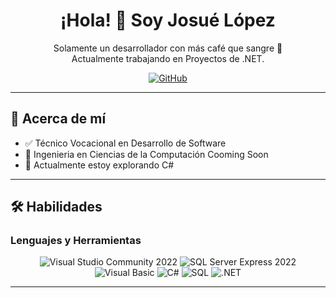 <!-- Encabezado principal -->
<h1 align="center">¡Hola! 👋 Soy Josué López</h1>

<!-- Imagen de banner -->
 <!-- <p align="center">
  <img src="https://via.placeholder.com/800x200" alt="Banner de bienvenida">
</p> -->

<!-- Breve introducción -->
<p align="center">
  Solamente un desarrollador con más café que sangre 🚀<br>
  Actualmente trabajando en Proyectos de .NET.
</p>

<!-- Sección de redes sociales -->
<p align="center">
  <a href="https://github.com/JAPEREZ-L001-github/"><img src="https://img.shields.io/badge/GitHub-181717?style=for-the-badge&logo=github&logoColor=white" alt="GitHub"></a>
</p>

---

<!-- Sección "Acerca de mí" -->
## 🌟 Acerca de mí

- ✅ Técnico Vocacional en Desarrollo de Software
- 📌 Ingenieria en Ciencias de la Computación Cooming Soon 
- 🌱 Actualmente estoy explorando C#

---

<!-- Sección de habilidades -->
## 🛠️ Habilidades

### Lenguajes y Herramientas

<p align="center">
  <img src="https://img.shields.io/badge/Visual_Studio_Community_2022-5C2D91?style=for-the-badge&logo=visual-studio&logoColor=white" alt="Visual Studio Community 2022">
  <img src="https://img.shields.io/badge/SQL_Server_Express_2022-CC2927?style=for-the-badge&logo=microsoft-sql-server&logoColor=white" alt="SQL Server Express 2022">
  <img src="https://img.shields.io/badge/Visual_Basic-5C2D91?style=for-the-badge&logo=visual-studio&logoColor=white" alt="Visual Basic">
  <img src="https://img.shields.io/badge/C%23-239120?style=for-the-badge&logo=c-sharp&logoColor=white" alt="C#">
  <img src="https://img.shields.io/badge/SQL-CC2927?style=for-the-badge&logo=microsoft-sql-server&logoColor=white" alt="SQL">
  <img src="https://img.shields.io/badge/.NET-512BD4?style=for-the-badge&logo=dotnet&logoColor=white" alt=".NET">
</p>

---



<!-- Imagen final o algún mensaje inspirador -->
 <!-- <p align="center">
  <img src="https://via.placeholder.com/400x100" alt=" Cuando trabajo con hombres de oficio mo suele llenarme un simple: lo logramos">
</p> -->
